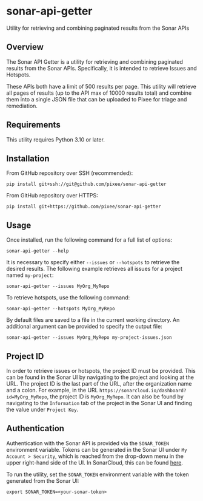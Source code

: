 # sonar-api-getter
Utility for retrieving and combining paginated results from the Sonar APIs

## Overview

The Sonar API Getter is a utility for retrieving and combining paginated results from the Sonar APIs. Specifically, it is intended to retrieve Issues and Hotspots.

These APIs both have a limit of 500 results per page. This utility will retrieve all pages of results (up to the API max of 10000 results total) and combine them into a single JSON file that can be uploaded to Pixee for triage and remediation.

## Requirements

This utility requires Python 3.10 or later.

## Installation

From GitHub repository over SSH (recommended):
```
pip install git+ssh://git@github.com/pixee/sonar-api-getter
```

From GitHub repository over HTTPS:
```
pip install git+https://github.com/pixee/sonar-api-getter
```

## Usage

Once installed, run the following command for a full list of options:
```
sonar-api-getter --help
```

It is necessary to specify either `--issues` or `--hotspots` to retrieve the desired results. The following example retrieves all issues for a project named `my-project`:
```
sonar-api-getter --issues MyOrg_MyRepo
```

To retrieve hotspots, use the following command:
```
sonar-api-getter --hotspots MyOrg_MyRepo
```

By default files are saved to a file in the current working directory. An additional argument can be provided to specify the output file:
```
sonar-api-getter --issues MyOrg_MyRepo my-project-issues.json
```

## Project ID

In order to retrieve issues or hotspots, the project ID must be provided. This can be found in the Sonar UI by navigating to the project and looking at the URL. The project ID is the last part of the URL, after the organization name and a colon. For example, in the URL `https://sonarcloud.io/dashboard?id=MyOrg_MyRepo`, the project ID is `MyOrg_MyRepo`. It can also be found by navigating to the `Information` tab of the project in the Sonar UI and finding the value under `Project Key`.

## Authentication

Authentication with the Sonar API is provided via the `SONAR_TOKEN` environment variable. Tokens can be generated in the Sonar UI under `My Account > Security`, which is reached from the drop-down menu in the upper right-hand side of the UI. In SonarCloud, this can be found [here](https://sonarcloud.io/account/security/).

To run the utility, set the `SONAR_TOKEN` environment variable with the token generated from the Sonar UI:
```
export SONAR_TOKEN=<your-sonar-token>
```
